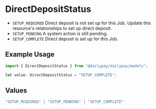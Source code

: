 # DirectDepositStatus

- `SETUP_REQUIRED` Direct deposit is not set up for this Job. Update this resource's relationships to set up direct deposit.
- `SETUP_PENDING` A system action is still pending.
- `SETUP_COMPLETE` Direct deposit is set up for this Job.


## Example Usage

```typescript
import { DirectDepositStatus } from "@dailypay/dailypay/models";

let value: DirectDepositStatus = "SETUP_COMPLETE";
```

## Values

```typescript
"SETUP_REQUIRED" | "SETUP_PENDING" | "SETUP_COMPLETE"
```